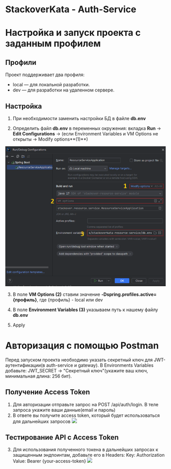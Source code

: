 # StackoverKata - Auth-Service

# Настройка и запуск проекта с заданным профилем

## Профили
Проект поддерживает два профиля:
- local — для локальной разработки.
- dev — для разработки на удаленном сервере.

## Настройка
1. При необходимости заменить настройки БД в файле **db.env**

2. Определить файл **db.env** в переменных окружения:
	вкладка **Run** -> **Edit Configurations** -> (если Environment Variables и VM Options не открыты -> Modify options**(1)**)

![](src/main/resources/static/images/git_tutor/app_profiles.png)

3. В поле **VM Options (2)** ставим значение **-Dspring.profiles.active={профиль}**, где {профиль} - local или dev 

4. В поле **Environment Variables (3)** указываем путь к нашему файлу **db.env**

5. Apply

# Авторизация с помощью Postman

Перед запуском проекта необходимо указать секретный ключ для JWT-аутентификации(в auth-service и gateway). В Environments Variables добавьте:
JWT_SECRET → "Секретный ключ"(укажите ваш ключ, минимальная длина: 256 бит).

## Получение Access Token
1. Для авторизации отправьте запрос на POST /api/auth/login. В теле запроса укажите ваши данные(email и пароль)
2. В ответе вы получите access token, который будет использоваться для дальнейших запросов
   ![](src/main/resources/static/images/git_tutor/authorization.png)

## Тестирование API с Access Token
3. Для использования полученного токена в дальнейших запросах к защищенным эндпоинтам, добавьте его в Headers:
Key: Authorization   Value: Bearer {your-access-token}
   ![](src/main/resources/static/images/git_tutor/api-testing.png)

